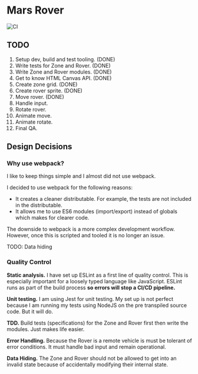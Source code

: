 # Mars Rover

![CI](https://github.com/davidjohnmaccallum/mars-rover/workflows/CI/badge.svg)

## TODO

1. Setup dev, build and test tooling. (DONE)
1. Write tests for Zone and Rover. (DONE)
1. Write Zone and Rover modules. (DONE)
1. Get to know HTML Canvas API. (DONE)
1. Create zone grid. (DONE)
1. Create rover sprite. (DONE)
1. Move rover. (DONE)
1. Handle input.
1. Rotate rover.
1. Animate move.
1. Animate rotate.
1. Final QA.

## Design Decisions

### Why use webpack?

I like to keep things simple and I almost did not use webpack. 

I decided to use webpack for the following reasons:
* It creates a cleaner distributable. For example, the tests are not included in the distributable.
* It allows me to use ES6 modules (import/export) instead of globals which makes for clearer code.

The downside to webpack is a more complex development workflow. However, once this is scripted and tooled it is no longer an issue.

TODO: Data hiding

### Quality Control

**Static analysis.** I have set up ESLint as a first line of quality control. This is especially important for a loosely typed language like JavaScript. ESLint runs as part of the build process **so errors will stop a CI/CD pipeline.**

**Unit testing.** I am using Jest for unit testing. My set up is not perfect because I am running my tests using NodeJS on the pre transpiled source code. But it will do.

**TDD.** Build tests (specifications) for the Zone and Rover first then write the modules. Just makes life easier.

**Error Handling.** Because the Rover is a remote vehicle is must be tolerant of error conditions. It must handle bad input and remain operational.

**Data Hiding.** The Zone and Rover should not be allowed to get into an invalid state because of accidentally modifying their internal state.
